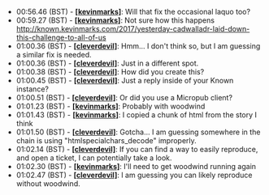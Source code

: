 * <a id="00:56.46">00:56.46 (BST)</a> - __[[kevinmarks]](https://github.com/[kevinmarks])__: Will that fix the occasional laquo too?
* <a id="00:59.27">00:59.27 (BST)</a> - __[[kevinmarks]](https://github.com/[kevinmarks])__: Not sure how this happens http://known.kevinmarks.com/2017/yesterday-cadwalladr-laid-down-this-challenge-to-all-of-us
* <a id="01:00.36">01:00.36 (BST)</a> - __[[cleverdevil]](https://github.com/[cleverdevil])__: Hmm... I don't think so, but I am guessing a similar fix is needed.
* <a id="01:00.36">01:00.36 (BST)</a> - __[[cleverdevil]](https://github.com/[cleverdevil])__: Just in a different spot.
* <a id="01:00.38">01:00.38 (BST)</a> - __[[cleverdevil]](https://github.com/[cleverdevil])__: How did you create this?
* <a id="01:00.45">01:00.45 (BST)</a> - __[[cleverdevil]](https://github.com/[cleverdevil])__: Just a reply inside of your Known instance?
* <a id="01:00.51">01:00.51 (BST)</a> - __[[cleverdevil]](https://github.com/[cleverdevil])__: Or did you use a Micropub client?
* <a id="01:01.23">01:01.23 (BST)</a> - __[[kevinmarks]](https://github.com/[kevinmarks])__: Probably with woodwind
* <a id="01:01.43">01:01.43 (BST)</a> - __[[kevinmarks]](https://github.com/[kevinmarks])__: I copied a chunk of html from the story I think
* <a id="01:01.50">01:01.50 (BST)</a> - __[[cleverdevil]](https://github.com/[cleverdevil])__: Gotcha... I am guessing somewhere in the chain is using "htmlspecialchars_decode" improperly.
* <a id="01:02.14">01:02.14 (BST)</a> - __[[cleverdevil]](https://github.com/[cleverdevil])__: If you can find a way to easily reproduce, and open a ticket, I can potentially take a look.
* <a id="01:02.30">01:02.30 (BST)</a> - __[[kevinmarks]](https://github.com/[kevinmarks])__: I'll need to get woodwind running again
* <a id="01:02.47">01:02.47 (BST)</a> - __[[cleverdevil]](https://github.com/[cleverdevil])__: I am guessing you can likely reproduce without woodwind.
